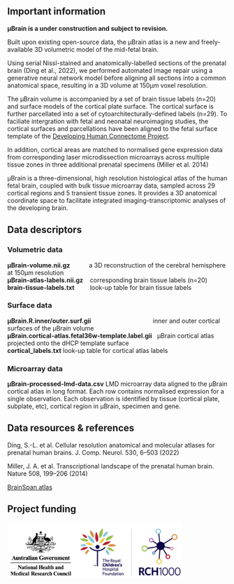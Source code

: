 ## Important information
**&mu;Brain is a under construction and subject to revision.**  

Built upon existing open-source data, the &mu;Brain atlas is a new and freely-available 3D volumetric model of the mid-fetal brain. 

Using serial Nissl-stained and anatomically-labelled sections of the prenatal brain (Ding et al., 2022), we performed automated image repair using a generative neural network model before aligning all sections into a common anatomical space, resulting in a 3D volume at 150&mu;m voxel resolution. 

The &mu;Brain volume is accompanied by a set of brain tissue labels (n=20) and surface models of the cortical plate surface. The cortical surface is further parcellated into a set of cytoarchitecturally-defined labels (n=29). To faciliate intergration with fetal and neonatal neuroimaging studies, the cortical surfaces and parcellations have been aligned to the fetal surface template of the [Developing Human Connectome Project](https://gin.g-node.org/kcl_cdb/dhcp_fetal_brain_surface_atlas).

In addition, cortical areas are matched to normalised gene expression data from corresponding laser microdissection microarrays across multiple tissue zones in three additional prenatal specimens (Miller et al. 2014) 

&mu;Brain is a three-dimensional, high resolution histological atlas of the human fetal brain, coupled with bulk tissue microarray data, sampled across 29 cortical regions and 5 transient tissue zones. It provides a 3D anatomical coordinate space to facilitate integrated imaging-transcriptomic analyses of the developing brain.


 
## Data descriptors
### Volumetric data
**&mu;Brain-volume.nii.gz** &nbsp; &nbsp; &nbsp; &nbsp; &nbsp; a 3D reconstruction of the cerebral hemisphere at 150&mu;m resolution  
**&mu;Brain-atlas-labels.nii.gz** &nbsp; &nbsp;corresponding brain tissue labels (n=20)   
**brain-tissue-labels.txt** &nbsp; &nbsp; &nbsp; &nbsp;&nbsp;look-up table for brain tissue labels  

### Surface data
**&mu;Brain.R.inner/outer.surf.gii** &nbsp; &nbsp; &nbsp; &nbsp; &nbsp; &nbsp; &nbsp;  &nbsp; &nbsp; &nbsp; &nbsp; &nbsp;  &nbsp; &nbsp; &nbsp; &nbsp; &nbsp; &nbsp;inner and outer cortical surfaces of the &mu;Brain volume  
**&mu;Brain.cortical-atlas.fetal36w-template.label.gii** &nbsp; &mu;Brain cortical atlas projected onto the dHCP template surface  
**cortical_labels.txt**                                   look-up table for cortical atlas labels  

### Microarray data
**&mu;Brain-processed-lmd-data.csv**           LMD microarray data aligned to the &mu;Brain cortical atlas in long format. Each row contains normalised expression for a single observation. Each observation is identified by tissue (cortical plate, subplate, etc), cortical region in &mu;Brain, specimen and gene.



## Data resources & references
Ding, S.-L. et al. Cellular resolution anatomical and molecular atlases for prenatal human brains. J. Comp. Neurol. 530, 6–503 (2022)  

Miller, J. A. et al. Transcriptional landscape of the prenatal human brain. Nature 508, 199–206 (2014)  

[BrainSpan atlas](https://www.brainspan.org/)

## Project funding
<img src="./assets/images/funders.jpg" width="400"/>



